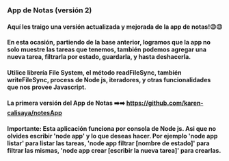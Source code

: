 ### App de Notas (versión 2)
#### Aquí les traigo una versión actualizada y mejorada de la app de notas!😉😉
#### En esta ocasión, partiendo de la base anterior, logramos que la app no solo muestre las tareas que tenemos, también podemos agregar una nueva tarea, filtrarla por estado, guardarla, y hasta deshacerla. 
#### Utilice librería File System, el método readFileSync, también writeFileSync, process de Node js, iteradores, y otras funcionalidades que nos provee Javascript.
#### La primera versión del App de Notas ➡️➡️ <https://github.com/karen-calisaya/notesApp>
#### Importante: Esta aplicación funciona por consola de Node js. Asi que no olvides escribir 'node app' y lo que deseas hacer. Por ejemplo 'node app listar' para listar las tareas, 'node app filtrar [nombre de estado]' para filtrar las mismas, 'node app crear [escribir la nueva tarea]' para crearlas. 